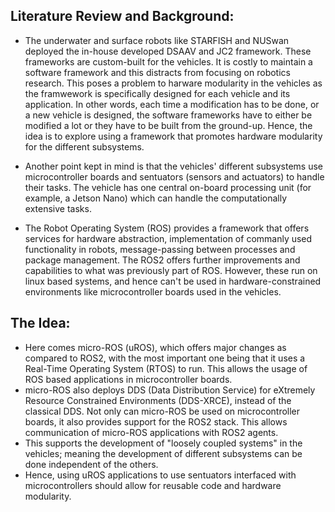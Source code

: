 ## Literature Review and Background:

* The underwater and surface robots like STARFISH and NUSwan deployed the in-house developed DSAAV and JC2 framework. These frameworks are custom-built for the vehicles. It is costly to maintain a software framework and this distracts from focusing on robotics research. This poses a problem to harware modularity in the vehicles as the framwework is specifically designed for each vehicle and its application. In other words, each time a modification has to be done, or a new vehicle is designed, the software frameworks have to either be modified a lot or they have to be built from the ground-up. Hence, the idea is to explore using a framework that promotes hardware modularity for the different subsystems.

* Another point kept in mind is that the vehicles' different subsystems use microcontroller boards and sentuators (sensors and actuators) to handle their tasks. The vehicle has one central on-board processing unit (for example, a Jetson Nano) which can handle the computationally extensive tasks. 

* The Robot Operating System (ROS) provides a framework that offers services for hardware abstraction, implementation of commanly used functionality in robots, message-passing between processes and package management. The ROS2 offers further improvements and capabilities to what was previously part of ROS. However, these run on linux based systems, and hence can't be used in hardware-constrained environments like microcontroller boards used in the vehicles.

## The Idea:

* Here comes micro-ROS (uROS), which offers major changes as compared to ROS2, with the most important one being that it uses a Real-Time Operating System (RTOS) to run. This allows the usage of ROS based applications in microcontroller boards. 
* micro-ROS also deploys DDS (Data Distribution Service) for eXtremely Resource Constrained Environments (DDS-XRCE), instead of the classical DDS. Not only can micro-ROS be used on microcontroller boards, it also provides support for the ROS2 stack. This allows communication of micro-ROS applications with ROS2 agents.
* This supports the development of "loosely coupled systems" in the vehicles; meaning the development of different subsystems can be done independent of the others. 
* Hence, using uROS applications to use sentuators interfaced with microcontrollers should allow for reusable code and hardware modularity.


